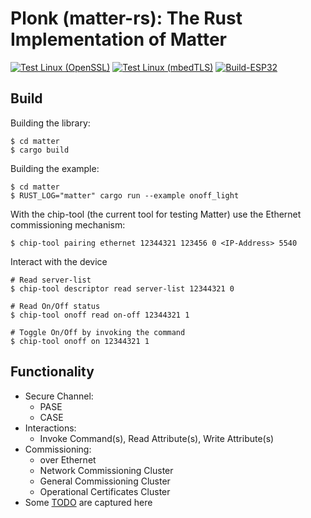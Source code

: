 # Plonk (matter-rs): The Rust Implementation of Matter

[![Test Linux (OpenSSL)](https://github.com/kedars/matter-rs/actions/workflows/test-linux-openssl.yml/badge.svg)](https://github.com/kedars/matter-rs/actions/workflows/test-linux-openssl.yml)
[![Test Linux (mbedTLS)](https://github.com/kedars/matter-rs/actions/workflows/test-linux-mbedtls.yml/badge.svg)](https://github.com/kedars/matter-rs/actions/workflows/test-linux-mbedtls.yml)
[![Build-ESP32](https://github.com/kedars/matter-rs/actions/workflows/build-esp32.yml/badge.svg)](https://github.com/kedars/matter-rs/actions/workflows/build-esp32.yml)

## Build

Building the library:
```
$ cd matter
$ cargo build
```

Building the example:
```
$ cd matter
$ RUST_LOG="matter" cargo run --example onoff_light
```

With the chip-tool (the current tool for testing Matter) use the Ethernet commissioning mechanism:
```
$ chip-tool pairing ethernet 12344321 123456 0 <IP-Address> 5540
```

Interact with the device
```
# Read server-list
$ chip-tool descriptor read server-list 12344321 0

# Read On/Off status
$ chip-tool onoff read on-off 12344321 1

# Toggle On/Off by invoking the command
$ chip-tool onoff on 12344321 1
```

## Functionality
- Secure Channel:
  - PASE
  - CASE
- Interactions:
  - Invoke Command(s), Read Attribute(s), Write Attribute(s)
- Commissioning:
  - over Ethernet
  - Network Commissioning Cluster
  - General Commissioning Cluster
  - Operational Certificates Cluster
- Some [TODO](TODO.md) are captured here

